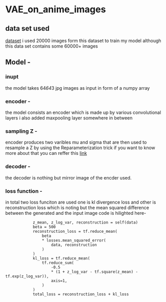 # VAE_on_anime_images
## data set used 
[dataset](https://www.kaggle.com/datasets/splcher/animefacedataset)
i used 20000 images form this dataset to train my model although this data set contains some 60000+ images 
## Model -
### inupt 
the model takes 64*64*3 jpg images as input in form of a numpy array 
### encoder - 
the model consists an encoder which is made up by various convolutional layers i also added maxpooling layer somewhere in between 
### sampling Z - 
encoder produces two varibles mu and sigma that are then used to resample a Z by using the Reparameterization trick if you want to know more about that you can reffer this [link](https://www.tensorflow.org/tutorials/generative/cvae)
### decoder - 
the decoder is nothing but mirror image of the encder used.

### loss function - 
in total two loss funciton are used one is kl divergence loss and other is reconstruction loss which is noting but the mean squared difference between the generated and the input image 
code is hilighted here-
```
            z_mean, z_log_var, reconstruction = self(data)
            beta = 500
            reconstruction_loss = tf.reduce_mean(
                beta
                * losses.mean_squared_error(
                    data, reconstruction
                )
            )
            kl_loss = tf.reduce_mean(
                tf.reduce_sum(
                    -0.5
                    * (1 + z_log_var - tf.square(z_mean) - tf.exp(z_log_var)),
                    axis=1,
                )
            )
            total_loss = reconstruction_loss + kl_loss
```
